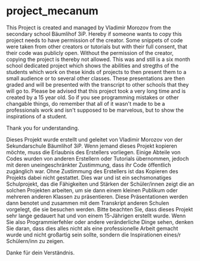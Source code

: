 # project_mecanum

This Project is created and managed by Vladimir Morozov from the secondary school Bäumlihof 3iP.
Hereby if someone wants to copy this project needs to have permission of the creator.
Some snippets of code were taken from other creators or tutorials but with their full consent, that their code was publicly open.
Without the permission of the creator, copying the project is thereby not allowed.
This was and still is a six month school dedicated project which shows the abilities and stregths of the students which work on these kinds of projects to then present them to a small audience or to several other classes.
These presentations are then graded and will be presented with the transcript to other schools that they will go to.
Please be advised that this project took a very long time and is created by a 15 year old. So if you see programming mistakes or other changable things, do remember that all of it wasn't made to be a professionals work and isn't supposed to be marvelous, but to show the inspirations of a student.

Thank you for understanding.

Dieses Projekt wurde erstellt und geleitet von Vladimir Morozov von der Sekundarschule Bäumlihof 3iP.
Wenn jemand dieses Projekt kopieren möchte, muss die Erlaubnis des Erstellers vorliegen.
Einige Abteile von Codes wurden von anderen Erstellern oder Tutorials übernommen, jedoch mit deren uneingeschränkter Zustimmung, dass ihr Code öffentlich zugänglich war.
Ohne Zustimmung des Erstellers ist das Kopieren des Projekts dabei nicht gestattet.
Dies war und ist ein sechsmonatiges Schulprojekt, das die Fähigkeiten und Stärken der Schüler/innen zeigt die an solchen Projekten arbeiten, um sie dann einem kleinen Publikum oder mehreren anderen Klassen zu präsentieren.
Diese Präsentationen werden dann benotet und zusammen mit dem Transkript anderen Schulen vorgelegt, die sie besuchen werden.
Bitte beachten Sie, dass dieses Projekt sehr lange gedauert hat und von einem 15-Jährigen erstellt wurde. Wenn Sie also Programmierfehler oder andere veränderliche Dinge sehen, denken Sie daran, dass dies alles nicht als eine professionelle Arbeit gemacht wurde und nicht großartig sein sollte, sondern die Inspirationen eines/r Schülern/inn zu zeigen.

Danke für dein Verständnis.
